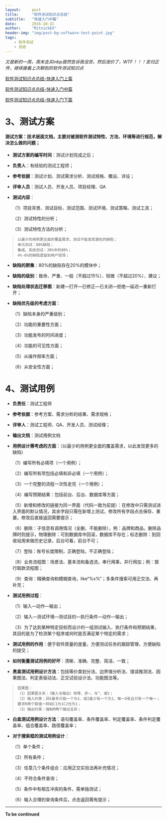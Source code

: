 ```yaml
---
layout:     post
title:      "软件测试知识点总结"
subtitle:   "快速入门中篇"
date:       2016-10-31
author:     "MitnickEX"
header-img: "img/post-bg-software-test-point.jpg"
tags:
    - 软件测试
    - 总结
---
```


*又是新的一周，周末去买mbp居然告诉我没货，然后涨价了，WTF！！！言归正传，继续接着上次聊到的软件测试知识点*

[软件测试知识点总结-快速入门上篇](http://mitnickex.github.io/2016/10/26/software_test_point1/)

[软件测试知识点总结-快速入门中篇](http://mitnickex.github.io/2016/10/26/software_test_point2/)

[软件测试知识点总结-快速入门下篇](http://mitnickex.github.io/2016/10/26/software_test_point3/)

# 3、测试方案 #

#### 测试方案：技术层面文档，主要对被测软件测试特性、方法、环境等进行规范，解决怎么做的问题； ####

- **测试方案的编写时间**：测试计划完成之后；
- **负责人**：有经验的测试工程师；
- **参考依据**：测试计划、测试需求分析、测试规格、概设、详设；
- **评审人员**：测试人员、开发人员、项目经理、QA
- **测试内容**：

	（1）项目背景、测试目标、测试范围、测试环境、测试策略、测试工具；
	
	（2）测试特性的分析；
	
	（3）测试特性方法的分析；

>     以最少的用例更全面的覆盖需求，测试不能发现潜在的缺陷；
>     单元测试：80%缺陷；
>     集成、系统测试：20%中的80%；
>     4%-6%的缺陷遗留到用户现场；

- **缺陷的群集**：80%的缺陷存在20%的模块中；
- **缺陷的级别**：致命、严重、一般（不超过15%）、轻微（不超过20%）、建议；
- **缺陷处理状态迁移图**：新建—打开—已修正—已关闭—拒绝—延迟—重新打开；
- **缺陷优先级的考虑方面**：

	（1）缺陷本身的严重级别；
	
	（2）功能的重要性方面；
	
	（3）功能发布的时间进度；
	
	（4）功能的可见性方面；
	
	（5）从操作频率方面；
	
	（6）从安全性方面；

# 4、测试用例 #

- **负责任**：测试工程师 
- **参考依据**：参考方案、需求分析的结果、需求规格；
- **评审人**：测试工程师、QA、开发人员、测试经理；
- **输出文档**：测试用例文档
- **用例设计需考虑的方面**：（以最少的用例更全面的覆盖需求，以此发现更多的缺陷）

	（1）编写所有必填项（一个用例）；
	
	（2）编写所有项包括必填和非必填（一个用例）；
	
	（3）一个完整的流程一次性走完（一个用例）；
	
	（4）编写预期结果：包括前台、后台、数据库等方面；
	
	（5）新增和修改的链接为同一界面（代码一致为前提）：在修改中只需测试进入界面的默认情况，其余字段只需在新增上测试，修改所有字段点击保存、重置，修改后直接返回需要提示；
	
	（6）删除：子信息有调用情况（全删、不能删除），例：品牌和商品，删除品牌时则提示，物理删除：可到数据库中回滚，数据库不存在；标志删除：到回收站用来做历史记录，后台可看，前台不可；
	
	（7）登陆：账号长度限制，正确登陆，不正确登陆；
	
	（8）业务流程图：场景法、基本流和备选流，串行用乘，并行用加；例：银行取款流程图；
	
	（9）查询：精确查询和模糊查询，like“%x%”；多条件搜索可用正交法、再补充；


- **测试用例过程**：

	（1）输入—动作—输出；
	
	（2）输入—测试环境—测试目的—执行条件—动作—输出；
	
	（3）为了达到某种特定目标而设计的一组测试输入、执行条件和预期结果，其目的是为了检测某个程序或何时是否满足某个特定的需求；

- **测试用例的作用**：便于软件质量的度量，方便测试任务的跟踪管理，方便缺陷的提交；
- **如何衡量测试用例的好坏**：清晰、准确、完整、简洁、一致；
- **黑盒测试用例设计方法**：包括等价类划分法、边界值分析法、错误推测法、因果图法、判定表驱动法、正交试验设计法、功能图法等。
	
>     因果图：
>     （1）因果图关系：（输入与输出）恒等、非~、与^、或V；
>     （2）输入约束：异E最多只能一个为1、或I最少有一个为1、唯一O有且只有一个唯一；要求R两个取值一样如C1为1C2也为1；
>     （3）输出约束：强制M两个输出互异；

- **白盒测试用例设计方法**：语句覆盖率、条件覆盖率、判定覆盖率、条件判定覆盖率、组合覆盖率、路径覆盖率；
- **对于搜索框的测试用例设计**：

	（1）单个条件；
	
	（2）所有条件；
	
	（3）任意几个条件组合：应用正交实验法再补充情况；
	
	（4）不符合条件查询；
	
	（5）条件中有相互冲突的条件，需单独测试；
	
	（6）输入合理的查询条件后，点击返回需有提示；


---
**To be continued**